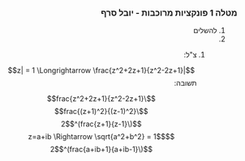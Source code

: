 <style>
    html {
        direction: rtl;
    }
    eqn, table, .katex, annotation {
        direction: ltr;
    }
</style>

### מטלה 1 פונקציות מרוכבות - יובל סרף
1. להשלים
2. 
    1.
        צ"ל:

        $$|z| = 1 \Longrightarrow \frac{z^2+2z+1}{z^2-2z+1}$$
        תשובה:

        $$\frac{z^2+2z+1}{z^2-2z+1}$$
        $$\frac{(z+1)^2}{(z-1)^2}$$
        $$(\frac{z+1}{z-1})^2$$
        $$z=a+ib \Rightarrow \sqrt{a^2+b^2} = 1$$
        $$(\frac{a+ib+1}{a+ib-1})^2$$
        